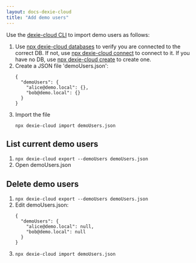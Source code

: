 ```yaml
---
layout: docs-dexie-cloud
title: "Add demo users"
---
```


Use the [dexie-cloud CLI](cli) to import demo users as follows:

1. Use [npx dexie-cloud databases](cli#databases) to verify you are connected to the correct DB. If not, use [npx dexie-cloud connect](cli#connect) to connect to it. If you have no DB, use [npx dexie-cloud create](cli#create) to create one.
2. Create a JSON file 'demoUsers.json':
    ```
    {
      "demoUsers": {
        "alice@demo.local": {},
        "bob@demo.local": {}
      }
    }
    ```
3. Import the file
    ```
    npx dexie-cloud import demoUsers.json
    ```


## List current demo users

1. `npx dexie-cloud export --demoUsers demoUsers.json`
2. Open demoUsers.json

## Delete demo users

1. `npx dexie-cloud export --demoUsers demoUsers.json`
2. Edit demoUsers.json:
    ```
    {
      "demoUsers": {
        "alice@demo.local": null,
        "bob@demo.local": null
      }
    }
    ```
3. `npx dexie-cloud import demoUsers.json`

